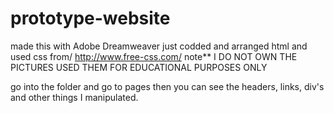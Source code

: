# prototype-website
made this with Adobe Dreamweaver   just codded and arranged html and used css from/ http://www.free-css.com/  note** I DO NOT OWN THE PICTURES USED THEM FOR EDUCATIONAL PURPOSES ONLY
 
go into the folder and go to pages then you can see the headers, links, div's and other things I manipulated.
